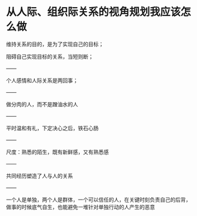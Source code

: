 # 从人际、组织际关系的视角规划我应该怎么做

维持关系的目的，是为了实现自己的目标；

阻碍自己实现目标的关系，当短则断；

——

个人感情和人际关系是两回事；

——

做分肉的人，而不是蹭油水的人

——

平时温和有礼，下定决心之后，铁石心肠

——

尺度：熟悉的陌生，既有新鲜感，又有熟悉感

——

共同经历塑造了人与人的关系

——

一个人是单独，两个人是群体，一个可以信任的人，在关键时刻负责自己的后背，做事的时候底气自生，也能避免一堆针对单独行动的人产生的恶意
